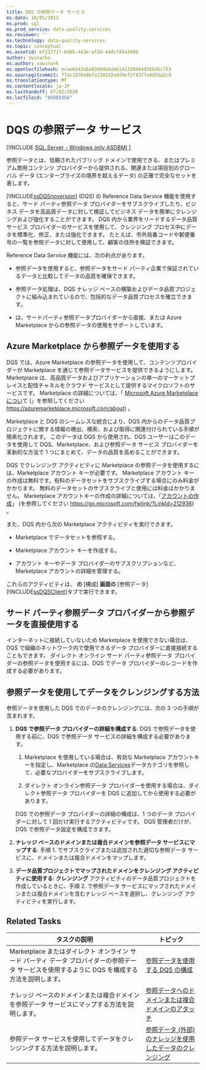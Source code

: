 ```yaml
---
title: DQS の参照データ サービス
ms.date: 10/01/2012
ms.prod: sql
ms.prod_service: data-quality-services
ms.reviewer: ''
ms.technology: data-quality-services
ms.topic: conceptual
ms.assetid: ef217717-6d05-443e-af26-44dc745a349d
author: swinarko
ms.author: sawinark
ms.openlocfilehash: ecae6543a0a83084bbabb141339464d56b36c753
ms.sourcegitcommit: f7ac1976d4bfa224332edd9ef2f4377a4d55a2c9
ms.translationtype: MT
ms.contentlocale: ja-JP
ms.lasthandoff: 07/02/2020
ms.locfileid: "85883356"
---
```

# <a name="reference-data-services-in-dqs"></a>DQS の参照データ サービス

[!INCLUDE [SQL Server - Windows only ASDBMI  ](../includes/applies-to-version/sqlserver.md)]

  参照データとは、信頼されたパブリック ドメインで使用できる、またはプレミアム商用コンテンツ プロバイダーから提供される、関連または項目別のグローバル データ (エンタープライズの境界を超えるデータ) の正確で完全なセットを表します。  
  
 [!INCLUDE[ssDQSnoversion](../includes/ssdqsnoversion-md.md)] (DQS) の Reference Data Service 機能を使用すると、サード パーティ参照データ プロバイダーをサブスクライブしたり、ビジネス データを高品質データに対して検証してビジネス データを簡単にクレンジングおよび強化することができます。 DQS 内から業界をリードするデータ品質サービス プロバイダーのサービスを使用して、クレンジング プロセス中にデータを標準化、修正、または強化できます。 たとえば、市外局番コードや郵便番号の一覧を参照データに対して使用して、顧客の住所を検証できます。  
  
 Reference Data Service 機能には、次の利点があります。  
  
-   参照データを使用すると、参照データをサード パーティ企業で保証されているデータと比較してデータの品質を確保できます。  
  
-   参照データ処理は、DQS ナレッジ ベースの構築およびデータ品質プロジェクトに組み込まれているので、包括的なデータ品質プロセスを確立できます。  
  
-   は、サードパーティ参照データプロバイダーから直接、または Azure Marketplace からの参照データの使用をサポートしています。  
  
##  <a name="using-reference-data-from-azure-marketplace"></a><a name="Marketplace"></a>Azure Marketplace から参照データを使用する  
 DQS では、Azure Marketplace の参照データを使用して、コンテンツプロバイダーが Marketplace を通じて参照データサービスを提供できるようにします。 Marketplace は、高品質データおよびアプリケーションの単一のマーケットプレイスと配信チャネルをクラウド サービスとして提供するマイクロソフトのサービスです。 Marketplace の詳細については、「 [Microsoft Azure Marketplace につい](https://azuremarketplace.microsoft.com/about)て (」を参照してください https://azuremarketplace.microsoft.com/about) 。
  
 Marketplace と DQS のシームレスな統合により、DQS 内からのデータ品質プロジェクトに関する情報の検出、検索、および取得に関連付けられている手順が簡素化されます。 このデータは DQS から使用され、DQS ユーザーはこのデータを使用して DQS、Marketplace、および参照データ サービス プロバイダーを革新的な方法で 1 つにまとめて、データの品質を高めることができます。  
  
 DQS でクレンジング アクティビティに Marketplace の参照データを使用するには、Marketplace アカウント キーが必要です。 Marketplace アカウント キーの作成は無料です。有料のデータセットをサブスクライブする場合にのみ料金がかかります。 無料のデータセットのサブスクライブと使用には料金はかかりません。 Marketplace アカウントキーの作成の詳細については、「[アカウントの作成](https://go.microsoft.com/fwlink/?LinkId=212936)」 (を参照してください https://go.microsoft.com/fwlink/?LinkId=212936) 。  
  
 また、DQS 内から次の Marketplace アクティビティを実行できます。  
  
-   Marketplace でデータセットを参照する。  
  
-   Marketplace アカウント キーを作成する。  
  
-   アカウント キーやデータ プロバイダーのサブスクリプションなど、Marketplace アカウントの詳細を管理する。  
  
 これらのアクティビティは、 **の** [構成] **画面の** [参照データ] [!INCLUDE[ssDQSClient](../includes/ssdqsclient-md.md)]タブで実行できます。  
  
##  <a name="using-reference-data-directly-from-the-third-party-reference-data-providers"></a><a name="Direct"></a> サード パーティ参照データ プロバイダーから参照データを直接使用する  
 インターネットに接続していないため Marketplace を使用できない場合は、DQS で組織のネットワーク内で使用できるデータ プロバイダーに直接接続することもできます。 ダイレクト オンライン サード パーティ参照データ プロバイダーの参照データを使用するには、DQS でデータ プロバイダーのレコードを作成する必要があります。  
  
##  <a name="how-to-cleanse-data-by-using-the-reference-data"></a><a name="HowToCleanse"></a> 参照データを使用してデータをクレンジングする方法  
 参照データを使用した DQS でのデータのクレンジングには、次の 3 つの手順が含まれます。  
  
1.  **DQS で参照データ プロバイダーの詳細を構成する**: DQS で参照データを使用する前に、DQS で参照データ サービスの詳細を構成する必要があります。  
  
    1.  Marketplace を使用している場合は、有効な Marketplace アカウントキーを指定し、Marketplace の[Data Services](https://azuremarketplace.microsoft.com/marketplace/apps/category/azure-active-directory-apps?page=1&subcategories=data-services)データカテゴリを参照して、必要なプロバイダーをサブスクライブします。  
  
    2.  ダイレクト オンライン参照データ プロバイダーを使用する場合は、ダイレクト参照データ プロバイダーを DQS に追加してから使用する必要があります。  
  
     DQS での参照データ プロバイダーの詳細の構成は、1 つのデータ プロバイダーに対して 1 回だけ実行するアクティビティです。 DQS 管理者だけが、DQS で参照データ設定を構成できます。  
  
2.  **ナレッジ ベースのドメインまたは複合ドメインを参照データ サービスにマップする**: 手順 1. でサブスクライブまたは追加された適切な参照データ サービスに、ドメインまたは複合ドメインをマップします。  
  
3.  **データ品質プロジェクトでマップされたドメインをクレンジング アクティビティに使用する**: **クレンジング** アクティビティのデータ品質プロジェクトを作成しているときに、手順 2. で参照データ サービスにマップされたドメインまたは複合ドメインを含むナレッジ ベースを選択し、クレンジング アクティビティを実行します。  
  
## <a name="related-tasks"></a>Related Tasks  
  
|タスクの説明|トピック|  
|----------------------|-----------|  
|Marketplace またはダイレクト オンライン サード パーティ データ プロバイダーの参照データ サービスを使用するように DQS を構成する方法を説明します。|[参照データを使用する DQS の構成](../data-quality-services/configure-dqs-to-use-reference-data.md)|  
|ナレッジ ベースのドメインまたは複合ドメインを参照データ サービスにマップする方法を説明します。|[参照データへのドメインまたは複合ドメインのアタッチ](../data-quality-services/attach-domain-or-composite-domain-to-reference-data.md)|  
|参照データ サービスを使用してデータをクレンジングする方法を説明します。|[参照データ &#40;外部&#41; のナレッジを使用したデータのクレンジング](../data-quality-services/cleanse-data-using-reference-data-external-knowledge.md)|  
  
  
